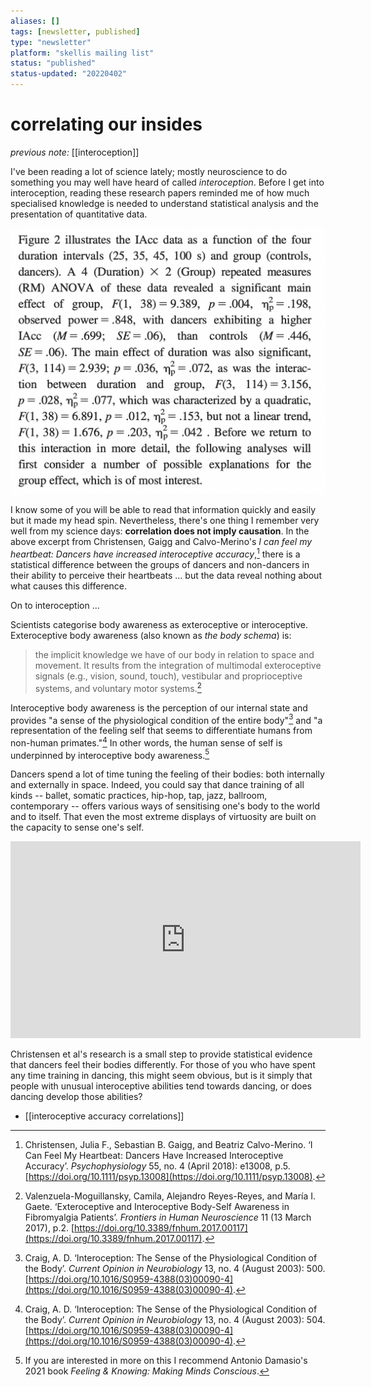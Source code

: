 ```yaml
---
aliases: []
tags: [newsletter, published]
type: "newsletter"
platform: "skellis mailing list"
status: "published"
status-updated: "20220402"
---
```


# correlating our insides

_previous note:_ [[interoception]]

I've been reading a lot of science lately; mostly neuroscience to do something you may well have heard of called _interoception_. Before I get into interoception, reading these research papers reminded me of how much specialised knowledge is needed to understand statistical analysis and the presentation of quantitative data.

![](/assets/statistics.png)

I know some of you will be able to read that information quickly and easily but it made my head spin. Nevertheless, there's one thing I remember very well from my science days: **correlation does not imply causation**. In the above excerpt from Christensen, Gaigg and Calvo-Merino's _I can feel my heartbeat: Dancers have increased interoceptive accuracy_,[^ch] there is a statistical difference between the groups of dancers and non-dancers in their ability to perceive their heartbeats ... but the data reveal nothing about what causes this difference.

[^ch]: Christensen, Julia F., Sebastian B. Gaigg, and Beatriz Calvo-Merino. ‘I Can Feel My Heartbeat: Dancers Have Increased Interoceptive Accuracy’. _Psychophysiology_ 55, no. 4 (April 2018): e13008, p.5. [https://doi.org/10.1111/psyp.13008](https://doi.org/10.1111/psyp.13008).

On to interoception ...

Scientists categorise body awareness as exteroceptive or interoceptive. Exteroceptive body awareness (also known as _the body schema_) is:

> the implicit knowledge we have of our body in relation to space and movement. It results from the integration of multimodal exteroceptive signals (e.g., vision, sound, touch), vestibular and proprioceptive systems, and voluntary motor systems.[^1]

[^1]: Valenzuela-Moguillansky, Camila, Alejandro Reyes-Reyes, and María I. Gaete. ‘Exteroceptive and Interoceptive Body-Self Awareness in Fibromyalgia Patients’. _Frontiers in Human Neuroscience_ 11 (13 March 2017), p.2. [https://doi.org/10.3389/fnhum.2017.00117](https://doi.org/10.3389/fnhum.2017.00117).

Interoceptive body awareness is the perception of our internal state and provides "a sense of the physiological condition of the entire body"[^2] and "a representation of the feeling self that seems to differentiate humans from non-human primates."[^craig2] In other words, the human sense of self is underpinned by interoceptive body awareness.[^damasio]

[^2]: Craig, A. D. ‘Interoception: The Sense of the Physiological Condition of the Body’. _Current Opinion in Neurobiology_ 13, no. 4 (August 2003): 500. [https://doi.org/10.1016/S0959-4388(03)00090-4](https://doi.org/10.1016/S0959-4388(03)00090-4).
[^craig2]: Craig, A. D. ‘Interoception: The Sense of the Physiological Condition of the Body’. _Current Opinion in Neurobiology_ 13, no. 4 (August 2003): 504. [https://doi.org/10.1016/S0959-4388(03)00090-4](https://doi.org/10.1016/S0959-4388(03)00090-4).
[^damasio]: If you are interested in more on this I recommend Antonio Damasio's 2021 book _Feeling & Knowing: Making Minds Conscious_.

Dancers spend a lot of time tuning the feeling of their bodies: both internally and externally in space. Indeed, you could say that dance training of all kinds -- ballet, somatic practices, hip-hop, tap, jazz, ballroom, contemporary -- offers various ways of sensitising one's body to the world and to itself. That even the most extreme displays of virtuosity are built on the capacity to sense one's self.

<iframe width="560" height="315" src="https://www.youtube.com/embed/fsnerIlGhZY" title="YouTube video player" frameborder="0" allow="accelerometer; autoplay; clipboard-write; encrypted-media; gyroscope; picture-in-picture" allowfullscreen></iframe>

Christensen et al's research is a small step to provide statistical evidence that dancers feel their bodies differently. For those of you who have spent any time training in dancing, this might seem obvious, but is it simply that people with unusual interoceptive abilities tend towards dancing, or does dancing develop those abilities?


- [[interoceptive accuracy correlations]]
